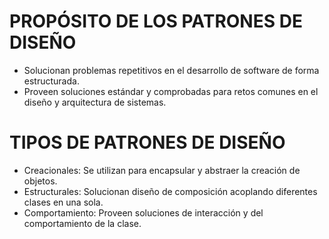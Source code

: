 # PROPÓSITO DE LOS PATRONES DE DISEÑO

- Solucionan problemas repetitivos en el desarrollo de software de forma estructurada.
- Proveen soluciones estándar y comprobadas para retos comunes en el diseño y arquitectura de sistemas.

# TIPOS DE PATRONES DE DISEÑO

- Creacionales: Se utilizan para encapsular y abstraer la creación de objetos.
- Estructurales: Solucionan diseño de composición acoplando diferentes clases en una sola.
- Comportamiento: Proveen soluciones de interacción y del comportamiento de la clase.